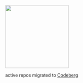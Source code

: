 <img src="https://github.com/samuel-andres/samuel-andres/assets/87060448/2deb0dd3-a758-4636-8a2f-88bb23bd5f91" width="200">

active repos migrated to [Codeberg](https://codeberg.org/samuel-andres)
